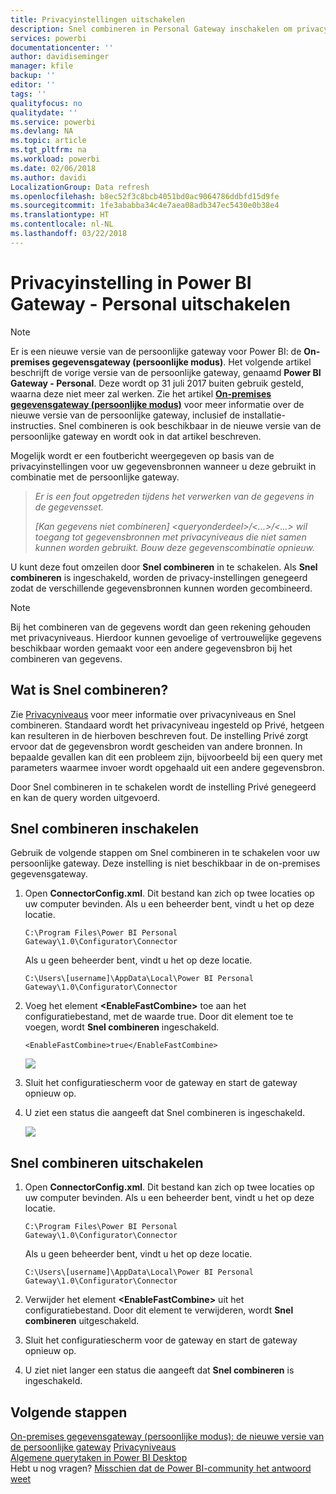 ```yaml
---
title: Privacyinstellingen uitschakelen
description: Snel combineren in Personal Gateway inschakelen om privacyinstellingen voor het vernieuwen uit te schakelen.
services: powerbi
documentationcenter: ''
author: davidiseminger
manager: kfile
backup: ''
editor: ''
tags: ''
qualityfocus: no
qualitydate: ''
ms.service: powerbi
ms.devlang: NA
ms.topic: article
ms.tgt_pltfrm: na
ms.workload: powerbi
ms.date: 02/06/2018
ms.author: davidi
LocalizationGroup: Data refresh
ms.openlocfilehash: b8ec52f3c8bcb4051bd0ac9064786ddbfd15d9fe
ms.sourcegitcommit: 1fe3ababba34c4e7aea08adb347ec5430e0b38e4
ms.translationtype: HT
ms.contentlocale: nl-NL
ms.lasthandoff: 03/22/2018
---
```

# <a name="disable-privacy-setting-in-power-bi-gateway---personal"></a>Privacyinstelling in Power BI Gateway - Personal uitschakelen
> [!NOTE]
> Er is een nieuwe versie van de persoonlijke gateway voor Power BI: de **On-premises gegevensgateway (persoonlijke modus)**. Het volgende artikel beschrijft de vorige versie van de persoonlijke gateway, genaamd **Power BI Gateway - Personal**. Deze wordt op 31 juli 2017 buiten gebruik gesteld, waarna deze niet meer zal werken. Zie het artikel [**On-premises gegevensgateway (persoonlijke modus)**](service-gateway-personal-mode.md) voor meer informatie over de nieuwe versie van de persoonlijke gateway, inclusief de installatie-instructies. Snel combineren is ook beschikbaar in de nieuwe versie van de persoonlijke gateway en wordt ook in dat artikel beschreven.
> 
> 

Mogelijk wordt er een foutbericht weergegeven op basis van de privacyinstellingen voor uw gegevensbronnen wanneer u deze gebruikt in combinatie met de persoonlijke gateway.

> *Er is een fout opgetreden tijdens het verwerken van de gegevens in de gegevensset.*
> 
> *[Kan gegevens niet combineren] &lt;queryonderdeel&gt;/&lt;...&gt;/&lt;...&gt; wil toegang tot gegevensbronnen met privacyniveaus die niet samen kunnen worden gebruikt. Bouw deze gegevenscombinatie opnieuw.*
> 
> 

U kunt deze fout omzeilen door **Snel combineren** in te schakelen. Als **Snel combineren** is ingeschakeld, worden de privacy-instellingen genegeerd zodat de verschillende gegevensbronnen kunnen worden gecombineerd.

> [!NOTE]
> Bij het combineren van de gegevens wordt dan geen rekening gehouden met privacyniveaus. Hierdoor kunnen gevoelige of vertrouwelijke gegevens beschikbaar worden gemaakt voor een andere gegevensbron bij het combineren van gegevens.
> 
> 

## <a name="what-is-fast-combine"></a>Wat is Snel combineren?
Zie [Privacyniveaus](https://support.office.com/article/Privacy-levels-Power-Query-CC3EDE4D-359E-4B28-BC72-9BEE7900B540) voor meer informatie over privacyniveaus en Snel combineren. Standaard wordt het privacyniveau ingesteld op Privé, hetgeen kan resulteren in de hierboven beschreven fout. De instelling Privé zorgt ervoor dat de gegevensbron wordt gescheiden van andere bronnen. In bepaalde gevallen kan dit een probleem zijn, bijvoorbeeld bij een query met parameters waarmee invoer wordt opgehaald uit een andere gegevensbron.

Door Snel combineren in te schakelen wordt de instelling Privé genegeerd en kan de query worden uitgevoerd.

## <a name="turn-on-fast-combine"></a>Snel combineren inschakelen
Gebruik de volgende stappen om Snel combineren in te schakelen voor uw persoonlijke gateway. Deze instelling is niet beschikbaar in de on-premises gegevensgateway.

1. Open **ConnectorConfig.xml**.  Dit bestand kan zich op twee locaties op uw computer bevinden.  Als u een beheerder bent, vindt u het op deze locatie.
   
    <pre><code>C:\Program Files\Power BI Personal Gateway\1.0\Configurator\Connector</code></pre>
   
    Als u geen beheerder bent, vindt u het op deze locatie.
   
    <pre><code>C:\Users\[username]\AppData\Local\Power BI Personal Gateway\1.0\Configurator\Connector</code></pre>
    
2. Voeg het element **&lt;EnableFastCombine&gt;** toe aan het configuratiebestand, met de waarde true. Door dit element toe te voegen, wordt **Snel combineren** ingeschakeld.
   
   <pre><code>&lt;EnableFastCombine&gt;true&lt;/EnableFastCombine&gt;</code></pre>
   
   ![](media/refresh-enable-fast-combine/configfile.png)
3. Sluit het configuratiescherm voor de gateway en start de gateway opnieuw op.
4. U ziet een status die aangeeft dat Snel combineren is ingeschakeld.
   
   ![](media/refresh-enable-fast-combine/fastcombineenabled.png)

## <a name="turn-off-fast-combine"></a>Snel combineren uitschakelen
1. Open **ConnectorConfig.xml**.  Dit bestand kan zich op twee locaties op uw computer bevinden.  Als u een beheerder bent, vindt u het op deze locatie.
   
    <pre><code>C:\Program Files\Power BI Personal Gateway\1.0\Configurator\Connector</code></pre>
   
    Als u geen beheerder bent, vindt u het op deze locatie.
   
    <pre><code>C:\Users\[username]\AppData\Local\Power BI Personal Gateway\1.0\Configurator\Connector</code></pre>

2. Verwijder het element **&lt;EnableFastCombine&gt;** uit het configuratiebestand. Door dit element te verwijderen, wordt **Snel combineren** uitgeschakeld.
3. Sluit het configuratiescherm voor de gateway en start de gateway opnieuw op.
4. U ziet niet langer een status die aangeeft dat **Snel combineren** is ingeschakeld.

## <a name="next-steps"></a>Volgende stappen
[On-premises gegevensgateway (persoonlijke modus): de nieuwe versie van de persoonlijke gateway](service-gateway-personal-mode.md)
[Privacyniveaus](https://support.office.com/article/Privacy-levels-Power-Query-CC3EDE4D-359E-4B28-BC72-9BEE7900B540)  
[Algemene querytaken in Power BI Desktop](desktop-common-query-tasks.md)  
Hebt u nog vragen? [Misschien dat de Power BI-community het antwoord weet](http://community.powerbi.com/)

